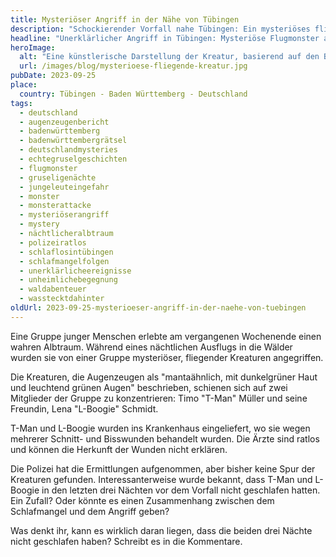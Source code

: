 ```yaml
---
title: Mysteriöser Angriff in der Nähe von Tübingen
description: "Schockierender Vorfall nahe Tübingen: Ein mysteriöses fliegendes Monster attackiert Jugendliche. Zwei Verletzte, viele Fragen. Die erschreckenden Details."
headline: "Unerklärlicher Angriff in Tübingen: Mysteriöse Flugmonster attackieren junge Leute – Was steckt dahinter?"
heroImage:
  alt: "Eine künstlerische Darstellung der Kreatur, basierend auf den Beschreibungen der Gruppe. Hintergrund: Eine nächtliche Szenerie mit einem Vollmond und Wolken, die den Himmel bedecken. Sterne funkeln durch die Wolkenlücken, und die Silhouette eines Waldes ist am Horizont zu sehen"
  url: /images/blog/mysterioese-fliegende-kreatur.jpg
pubDate: 2023-09-25
place:
  country: Tübingen - Baden Württemberg - Deutschland
tags:
  - deutschland
  - augenzeugenbericht
  - badenwürttemberg
  - badenwürttembergrätsel
  - deutschlandmysteries
  - echtegruselgeschichten
  - flugmonster
  - gruseligenächte
  - jungeleuteingefahr
  - monster
  - monsterattacke
  - mysteriöserangriff
  - mystery
  - nächtlicheralbtraum
  - polizeiratlos
  - schlaflosintübingen
  - schlafmangelfolgen
  - unerklärlicheereignisse
  - unheimlichebegegnung
  - waldabenteuer
  - wasstecktdahinter
oldUrl: 2023-09-25-mysterioeser-angriff-in-der-naehe-von-tuebingen
---
```


Eine Gruppe junger Menschen erlebte am vergangenen Wochenende einen wahren Albtraum. Während eines nächtlichen Ausflugs in die Wälder wurden sie von einer Gruppe mysteriöser, fliegender Kreaturen angegriffen.

Die Kreaturen, die Augenzeugen als "mantaähnlich, mit dunkelgrüner Haut und leuchtend grünen Augen" beschrieben, schienen sich auf zwei Mitglieder der Gruppe zu konzentrieren: Timo "T-Man" Müller und seine Freundin, Lena "L-Boogie" Schmidt.

T-Man und L-Boogie wurden ins Krankenhaus eingeliefert, wo sie wegen mehrerer Schnitt- und Bisswunden behandelt wurden. Die Ärzte sind ratlos und können die Herkunft der Wunden nicht erklären.

Die Polizei hat die Ermittlungen aufgenommen, aber bisher keine Spur der Kreaturen gefunden. Interessanterweise wurde bekannt, dass T-Man und L-Boogie in den letzten drei Nächten vor dem Vorfall nicht geschlafen hatten. Ein Zufall? Oder könnte es einen Zusammenhang zwischen dem Schlafmangel und dem Angriff geben?

Was denkt ihr, kann es wirklich daran liegen, dass die beiden drei Nächte nicht geschlafen haben? Schreibt es in die Kommentare.
